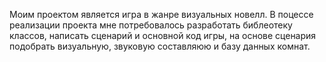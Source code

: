 Моим проектом является игра в жанре визуальных новелл.
В поцессе реализации проекта мне потребовалось разработать библеотеку классов, написать сценарий и основной код игры, на основе сценария подобрать визуальную, звуковую составляюю и базу данных комнат.

